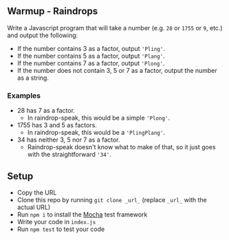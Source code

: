 ## Warmup - Raindrops

Write a Javascript program that will take a number (e.g. `28` or `1755` or `9`, etc.) and output the following:

- If the number contains 3 as a factor, output `'Pling'`.
- If the number contains 5 as a factor, output `'Plang'`.
- If the number contains 7 as a factor, output `'Plong'`.
- If the number does not contain 3, 5 or 7 as a factor, output the number as a string.

### Examples

- 28 has 7 as a factor.
  - In raindrop-speak, this would be a simple `'Plong'`.
- 1755 has 3 and 5 as factors.
  - In raindrop-speak, this would be a `'PlingPlang'`.
- 34 has neither 3, 5 nor 7 as a factor.
  - Raindrop-speak doesn't know what to make of that, so it just goes with the straightforward `'34'`.

## Setup

- Copy the URL
- Clone this repo by running `git clone _url_` (replace `_url_` with the actual URL)
- Run `npm i` to install the [Mocha](https://mochajs.org/) test framework
- Write your code in `index.js`
- Run `npm test` to test your code
